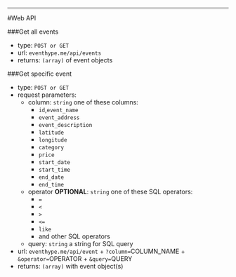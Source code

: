---

#Web API

###Get all events
 - type: `POST or GET`
 - url: `eventhype.me/api/events`
 - returns: `(array)` of event objects
 
###Get specific event
 - type: `POST or GET`
 - request parameters:
   - column: `string` one of these columns: 
     - `id`,`event_name`
     - `event_address`
     - `event_description` 
     - `latitude`
     - `longitude`
     - `category`
     - `price`
     - `start_date`
     - `start_time`
     - `end_date`
     - `end_time`
   - operator **OPTIONAL**: `string` one of these SQL operators:
     - `=`
     - `<`
     - `>`
     - `<=`
     - `like`
     - and other SQL operators
   - query: `string` a string for SQL query
 - url: `eventhype.me/api/event` + `?column=`COLUMN_NAME + `&operator=`OPERATOR + `&query=`QUERY
 - returns: `(array)` with event object(s)